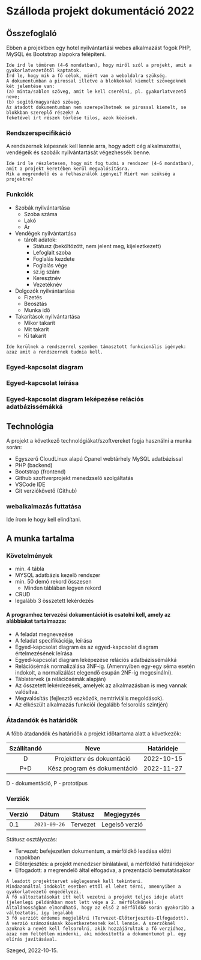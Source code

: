 # Szálloda projekt dokumentáció 2022

## Összefoglaló

Ebben a projektben egy hotel nyilvántartási webes alkalmazást fogok PHP, MySQL és Bootstrap alapokra felépíteni.

```
Ide írd le tömören (4-6 mondatban), hogy miről szól a projekt, amit a gyakorlatvezetőtől kaptatok.
Írd le, hogy mik a fő célok, miért van a weboldalra szükség.
A dokumentumban a pirossal illetve a blokkokkal kiemelt szövegeknek két jelentése van:
(a) minta/sablon szöveg, amit le kell cserélni, pl. gyakorlatvezető neve;
(b) segítő/magyarázó szöveg.
Az átadott dokumentumban nem szerepelhetnek se pirossal kiemelt, se blokkban szereplő részek! A
feketével írt részek törlése tilos, azok közösek.
```

### Rendszerspecifikáció

A rendszernek képesnek kell lennie arra, hogy adott cég alkalmazottai, vendégeik és szobáik nyilvántartását végezhessék benne.

```
Ide írd le részletesen, hogy mit fog tudni a rendszer (4-6 mondatban), amit a projekt keretében kerül megvalósításra.
Mik a megrendelő és a felhasználók igényei? Miért van szükség a projektre?
```

### Funkciók

- Szobák nyilvántartása
  - Szoba száma
  - Lakó
  - Ár
- Vendégek nyilvántartása
  - tárolt adatok:
    - Státusz (beköltözött, nem jelent meg, kijeleztkezett)
    - Lefoglalt szoba
    - Foglalás kezdete
    - Foglalás vége
    - sz.ig szám
    - Keresztnév
    - Vezetéknév
- Dolgozók nyilvántartása
  - Fizetés
  - Beosztás
  - Munka idő
- Takarítások nyilvántartása
  - Mikor takarít
  - Mit takarít
  - Ki takarít

```
Ide kerülnek a rendszerrel szemben támasztott funkcionális igények: azaz amit a rendszernek tudnia kell.
```

### Egyed-kapcsolat diagram

### Egyed-kapcsolat leírása

### Egyed-kapcsolat diagram leképezése relációs adatbázissémákká

## Technológia

A projekt a következő technológiákat/szoftvereket fogja használni a munka során:

- Egyszerű CloudLinux alapú Cpanel webtárhely MySQL adatbázissal
- PHP (backend)
- Bootstrap (frontend)
- Github szoftverprojekt menedzselő szolgáltatás
- VSCode IDE
- Git verziókövető (Github)

### webalkalmazás futtatása

Ide írom le hogy kell elindítani.

## A munka tartalma

### Követelmények

- min. 4 tábla
- MYSQL adatbázis kezelő rendszer
- min. 50 demó rekord összesen
  - Minden táblában legyen rekord
- CRUD
- legalább 3 összetett lekérdezés

#### A programhoz tervezési dokumentációt is csatolni kell, amely az alábbiakat tartalmazza:
- A feladat megnevezése
- A feladat specifikációja, leírása
- Egyed-kapcsolat diagram és az egyed-kapcsolat diagram értelmezésének leírása
- Egyed-kapcsolat diagram leképezése relációs adatbázissémákká
- Relációsémák normalizálása 3NF-ig. (Amennyiben egy-egy séma esetén indokolt, a normalizálást elegendő csupán 2NF-ig megcsinálni).
- Táblatervek (a relációsémák alapján)
- Az összetett lekérdezések, amelyek az alkalmazásban is meg vannak valósítva.
- Megvalósítás (fejlesztő eszközök, nemtriviális megoldások).
- Az elkészült alkalmazás funkciói (legalább felsorolás szintjén)


### Átadandók és határidők

A főbb átadandók és határidők a projekt időtartama alatt a következők:

| Szállítandó |             Neve             | Határideje |
| :---------: | :--------------------------: | :--------: |
|      D      |  Projektterv és dokuentáció  | 2022-10-15 |
|     P+D     | Kész program és dokumentáció | 2022-11-27 |

D - dokumentáció, P - prototípus

### Verziók

| Verzió | Dátum        | Státusz  | Megjegyzés     |
| ------ | ------------ | -------- | -------------- |
| 0.1    | `2021-09-26` | Tervezet | Legelső verzió |

Státusz osztályozás:

- Tervezet: befejezetlen dokumentum, a mérföldkő leadása előtti napokban
- Előterjesztés: a projekt menedzser bírálatával, a mérföldkő határidejekor
- Elfogadott: a megrendelő által elfogadva, a prezentáció bemutatásakor

```
A leadott projekttervet véglegesnek kell tekinteni.
Mindazonáltal indokolt esetben ettől el lehet térni, amennyiben a gyakorlatvezető engedélyezi.
A fő változtatásokat itt kell vezetni a projekt teljes ideje alatt (jelenlegi példánkban most lett vége a 2. mérföldkőnek).
Általánosságban elmondható, hogy az első 2 mérföldkő során gyakoribb a változtatás, így legalább
3 fő verziót érdemes megjelölni (Tervezet-Előterjesztés-Elfogadott).
A verzió számozásának következetesnek kell lennie. A szerzőknél azoknak a nevét kell felsorolni, akik hozzájárultak a fő verzióhoz,
azaz nem feltétlen mindenki, aki módosította a dokumentumot pl. egy elírás javításával.
```

Szeged, 2022-10-15.
